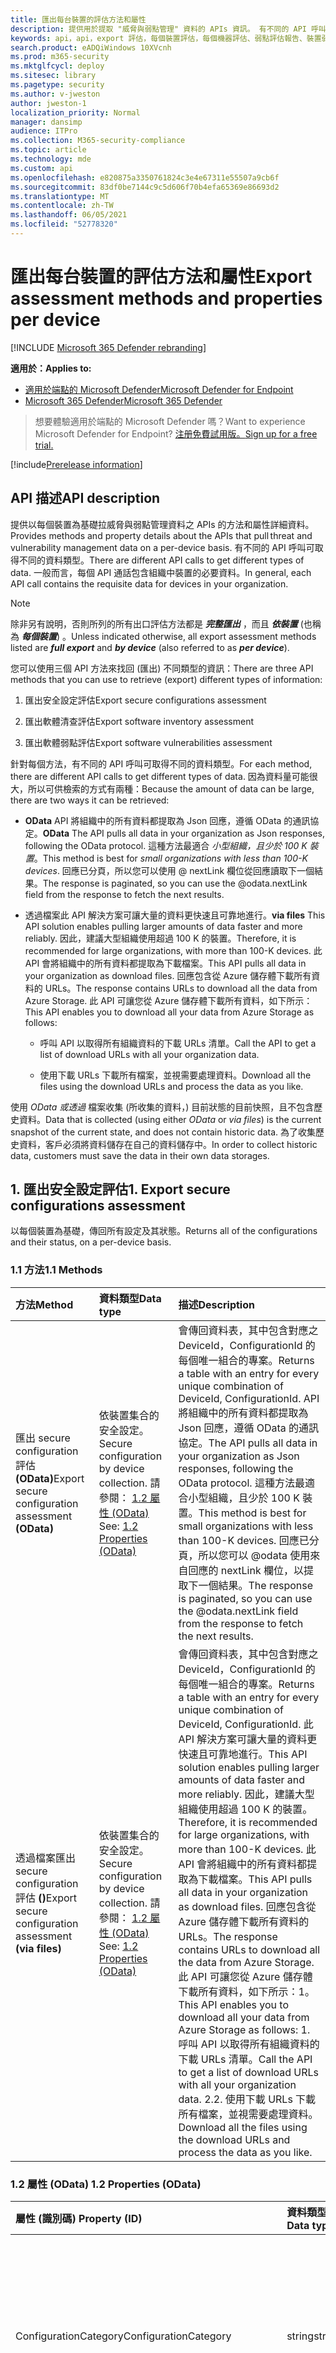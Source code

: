 ```yaml
---
title: 匯出每台裝置的評估方法和屬性
description: 提供用於提取 "威脅與弱點管理" 資料的 APIs 資訊。 有不同的 API 呼叫可取得不同的資料類型。 一般而言，每個 API 通話包含組織中裝置的必要資料。 因為資料量可能很大，所以有兩種方法可供檢索
keywords: api，api，export 評估，每個裝置評估，每個機器評估、弱點評估報告、裝置弱點評估、裝置弱點報告、安全設定評估、安全設定報告、軟體漏洞評估、軟體弱點報告、電腦的弱點報告、
search.product: eADQiWindows 10XVcnh
ms.prod: m365-security
ms.mktglfcycl: deploy
ms.sitesec: library
ms.pagetype: security
ms.author: v-jweston
author: jweston-1
localization_priority: Normal
manager: dansimp
audience: ITPro
ms.collection: M365-security-compliance
ms.topic: article
ms.technology: mde
ms.custom: api
ms.openlocfilehash: e820875a3350761824c3e4e67311e55507a9cb6f
ms.sourcegitcommit: 83df0be7144c9c5d606f70b4efa65369e86693d2
ms.translationtype: MT
ms.contentlocale: zh-TW
ms.lasthandoff: 06/05/2021
ms.locfileid: "52778320"
---
```

# <a name="export-assessment-methods-and-properties-per-device"></a><span data-ttu-id="f86ff-107">匯出每台裝置的評估方法和屬性</span><span class="sxs-lookup"><span data-stu-id="f86ff-107">Export assessment methods and properties per device</span></span>

[!INCLUDE [Microsoft 365 Defender rebranding](../../includes/microsoft-defender.md)]

<span data-ttu-id="f86ff-108">**適用於：**</span><span class="sxs-lookup"><span data-stu-id="f86ff-108">**Applies to:**</span></span>

- [<span data-ttu-id="f86ff-109">適用於端點的 Microsoft Defender</span><span class="sxs-lookup"><span data-stu-id="f86ff-109">Microsoft Defender for Endpoint</span></span>](https://go.microsoft.com/fwlink/p/?linkid=2154037)
- [<span data-ttu-id="f86ff-110">Microsoft 365 Defender</span><span class="sxs-lookup"><span data-stu-id="f86ff-110">Microsoft 365 Defender</span></span>](https://go.microsoft.com/fwlink/?linkid=2118804)

> <span data-ttu-id="f86ff-111">想要體驗適用於端點的 Microsoft Defender 嗎？</span><span class="sxs-lookup"><span data-stu-id="f86ff-111">Want to experience Microsoft Defender for Endpoint?</span></span> [<span data-ttu-id="f86ff-112">注册免費試用版。</span><span class="sxs-lookup"><span data-stu-id="f86ff-112">Sign up for a free trial.</span></span>](https://www.microsoft.com/microsoft-365/windows/microsoft-defender-atp?ocid=docs-wdatp-exposedapis-abovefoldlink)

[!include[Prerelease information](../../includes/prerelease.md)]

## <a name="api-description"></a><span data-ttu-id="f86ff-113">API 描述</span><span class="sxs-lookup"><span data-stu-id="f86ff-113">API description</span></span>

<span data-ttu-id="f86ff-114">提供以每個裝置為基礎拉威脅與弱點管理資料之 APIs 的方法和屬性詳細資料。</span><span class="sxs-lookup"><span data-stu-id="f86ff-114">Provides methods and property details about the APIs that pull threat and vulnerability management data on a per-device basis.</span></span> <span data-ttu-id="f86ff-115">有不同的 API 呼叫可取得不同的資料類型。</span><span class="sxs-lookup"><span data-stu-id="f86ff-115">There are different API calls to get different types of data.</span></span> <span data-ttu-id="f86ff-116">一般而言，每個 API 通話包含組織中裝置的必要資料。</span><span class="sxs-lookup"><span data-stu-id="f86ff-116">In general, each API call contains the requisite data for devices in your organization.</span></span>

> [!Note]
>
> <span data-ttu-id="f86ff-117">除非另有說明，否則所列的所有出口評估方法都是 **_完整匯出_** ，而且 **_依裝置_** (也稱為 **_每個裝置_**) 。</span><span class="sxs-lookup"><span data-stu-id="f86ff-117">Unless indicated otherwise, all export assessment methods listed are **_full export_** and **_by device_** (also referred to as **_per device_**).</span></span>

<span data-ttu-id="f86ff-118">您可以使用三個 API 方法來找回 (匯出) 不同類型的資訊：</span><span class="sxs-lookup"><span data-stu-id="f86ff-118">There are three API methods that you can use to retrieve (export) different types of information:</span></span>

1. <span data-ttu-id="f86ff-119">匯出安全設定評估</span><span class="sxs-lookup"><span data-stu-id="f86ff-119">Export secure configurations assessment</span></span>

2. <span data-ttu-id="f86ff-120">匯出軟體清查評估</span><span class="sxs-lookup"><span data-stu-id="f86ff-120">Export software inventory assessment</span></span>

3. <span data-ttu-id="f86ff-121">匯出軟體弱點評估</span><span class="sxs-lookup"><span data-stu-id="f86ff-121">Export software vulnerabilities assessment</span></span>

<span data-ttu-id="f86ff-122">針對每個方法，有不同的 API 呼叫可取得不同的資料類型。</span><span class="sxs-lookup"><span data-stu-id="f86ff-122">For each method, there are different API calls to get different types of data.</span></span> <span data-ttu-id="f86ff-123">因為資料量可能很大，所以可供檢索的方式有兩種：</span><span class="sxs-lookup"><span data-stu-id="f86ff-123">Because the amount of data can be large, there are two ways it can be retrieved:</span></span>

- <span data-ttu-id="f86ff-124">**OData**  API 將組織中的所有資料都提取為 Json 回應，遵循 OData 的通訊協定。</span><span class="sxs-lookup"><span data-stu-id="f86ff-124">**OData**  The API pulls all data in your organization as Json responses, following the OData protocol.</span></span> <span data-ttu-id="f86ff-125">這種方法最適合 _小型組織，且少於 100 K 裝置_。</span><span class="sxs-lookup"><span data-stu-id="f86ff-125">This method is best for _small organizations with less than 100-K devices_.</span></span> <span data-ttu-id="f86ff-126">回應已分頁，所以您可以使用 \@ nextLink 欄位從回應讀取下一個結果。</span><span class="sxs-lookup"><span data-stu-id="f86ff-126">The response is paginated, so you can use the \@odata.nextLink field from the response to fetch the next results.</span></span>

- <span data-ttu-id="f86ff-127">透過檔案此 API 解決方案可讓大量的資料更快速且可靠地進行。</span><span class="sxs-lookup"><span data-stu-id="f86ff-127">**via files** This API solution enables pulling larger amounts of data faster and more reliably.</span></span> <span data-ttu-id="f86ff-128">因此，建議大型組織使用超過 100 K 的裝置。</span><span class="sxs-lookup"><span data-stu-id="f86ff-128">Therefore, it is recommended for large organizations, with more than 100-K devices.</span></span> <span data-ttu-id="f86ff-129">此 API 會將組織中的所有資料都提取為下載檔案。</span><span class="sxs-lookup"><span data-stu-id="f86ff-129">This API pulls all data in your organization as download files.</span></span> <span data-ttu-id="f86ff-130">回應包含從 Azure 儲存體下載所有資料的 URLs。</span><span class="sxs-lookup"><span data-stu-id="f86ff-130">The response contains URLs to download all the data from Azure Storage.</span></span> <span data-ttu-id="f86ff-131">此 API 可讓您從 Azure 儲存體下載所有資料，如下所示：</span><span class="sxs-lookup"><span data-stu-id="f86ff-131">This API enables you to download all your data from Azure Storage as follows:</span></span>

  - <span data-ttu-id="f86ff-132">呼叫 API 以取得所有組織資料的下載 URLs 清單。</span><span class="sxs-lookup"><span data-stu-id="f86ff-132">Call the API to get a list of download URLs with all your organization data.</span></span>

  - <span data-ttu-id="f86ff-133">使用下載 URLs 下載所有檔案，並視需要處理資料。</span><span class="sxs-lookup"><span data-stu-id="f86ff-133">Download all the files using the download URLs and process the data as you like.</span></span>

<span data-ttu-id="f86ff-134">使用 _OData_ _或透過_ 檔案收集 (所收集的資料，) 目前狀態的目前快照，且不包含歷史資料。</span><span class="sxs-lookup"><span data-stu-id="f86ff-134">Data that is collected (using either _OData_ or _via files_) is the current snapshot of the current state, and does not contain historic data.</span></span> <span data-ttu-id="f86ff-135">為了收集歷史資料，客戶必須將資料儲存在自己的資料儲存中。</span><span class="sxs-lookup"><span data-stu-id="f86ff-135">In order to collect historic data, customers must save the data in their own data storages.</span></span>

## <a name="1-export-secure-configurations-assessment"></a><span data-ttu-id="f86ff-136">1. 匯出安全設定評估</span><span class="sxs-lookup"><span data-stu-id="f86ff-136">1. Export secure configurations assessment</span></span>

<span data-ttu-id="f86ff-137">以每個裝置為基礎，傳回所有設定及其狀態。</span><span class="sxs-lookup"><span data-stu-id="f86ff-137">Returns all of the configurations and their status, on a per-device basis.</span></span>

### <a name="11-methods"></a><span data-ttu-id="f86ff-138">1.1 方法</span><span class="sxs-lookup"><span data-stu-id="f86ff-138">1.1 Methods</span></span>

<span data-ttu-id="f86ff-139">方法</span><span class="sxs-lookup"><span data-stu-id="f86ff-139">Method</span></span> | <span data-ttu-id="f86ff-140">資料類型</span><span class="sxs-lookup"><span data-stu-id="f86ff-140">Data type</span></span> | <span data-ttu-id="f86ff-141">描述</span><span class="sxs-lookup"><span data-stu-id="f86ff-141">Description</span></span>
:---|:---|:---
<span data-ttu-id="f86ff-142">匯出 secure configuration 評估 **(OData)**</span><span class="sxs-lookup"><span data-stu-id="f86ff-142">Export secure configuration assessment **(OData)**</span></span> | <span data-ttu-id="f86ff-143">依裝置集合的安全設定。</span><span class="sxs-lookup"><span data-stu-id="f86ff-143">Secure configuration by device collection.</span></span> <span data-ttu-id="f86ff-144">請參閱： [1.2 屬性 (OData) ](#12-properties-odata)</span><span class="sxs-lookup"><span data-stu-id="f86ff-144">See: [1.2 Properties (OData)](#12-properties-odata)</span></span> | <span data-ttu-id="f86ff-145">會傳回資料表，其中包含對應之 DeviceId，ConfigurationId 的每個唯一組合的專案。</span><span class="sxs-lookup"><span data-stu-id="f86ff-145">Returns a table with an entry for every unique combination of DeviceId, ConfigurationId.</span></span> <span data-ttu-id="f86ff-146">API 將組織中的所有資料都提取為 Json 回應，遵循 OData 的通訊協定。</span><span class="sxs-lookup"><span data-stu-id="f86ff-146">The API pulls all data in your organization as Json responses, following the OData protocol.</span></span> <span data-ttu-id="f86ff-147">這種方法最適合小型組織，且少於 100 K 裝置。</span><span class="sxs-lookup"><span data-stu-id="f86ff-147">This method is best for small organizations with less than 100-K devices.</span></span> <span data-ttu-id="f86ff-148">回應已分頁，所以您可以 @odata 使用來自回應的 nextLink 欄位，以提取下一個結果。</span><span class="sxs-lookup"><span data-stu-id="f86ff-148">The response is paginated, so you can use the @odata.nextLink field from the response to fetch the next results.</span></span>
<span data-ttu-id="f86ff-149">透過檔案匯出 secure configuration 評估 **()**</span><span class="sxs-lookup"><span data-stu-id="f86ff-149">Export secure configuration assessment **(via files)**</span></span> | <span data-ttu-id="f86ff-150">依裝置集合的安全設定。</span><span class="sxs-lookup"><span data-stu-id="f86ff-150">Secure configuration by device collection.</span></span> <span data-ttu-id="f86ff-151">請參閱： [1.2 屬性 (OData) ](#12-properties-odata)</span><span class="sxs-lookup"><span data-stu-id="f86ff-151">See: [1.2 Properties (OData)](#12-properties-odata)</span></span> | <span data-ttu-id="f86ff-152">會傳回資料表，其中包含對應之 DeviceId，ConfigurationId 的每個唯一組合的專案。</span><span class="sxs-lookup"><span data-stu-id="f86ff-152">Returns a table with an entry for every unique combination of DeviceId, ConfigurationId.</span></span> <span data-ttu-id="f86ff-153">此 API 解決方案可讓大量的資料更快速且可靠地進行。</span><span class="sxs-lookup"><span data-stu-id="f86ff-153">This API solution enables pulling larger amounts of data faster and more reliably.</span></span> <span data-ttu-id="f86ff-154">因此，建議大型組織使用超過 100 K 的裝置。</span><span class="sxs-lookup"><span data-stu-id="f86ff-154">Therefore, it is recommended for large organizations, with more than 100-K devices.</span></span> <span data-ttu-id="f86ff-155">此 API 會將組織中的所有資料都提取為下載檔案。</span><span class="sxs-lookup"><span data-stu-id="f86ff-155">This API pulls all data in your organization as download files.</span></span> <span data-ttu-id="f86ff-156">回應包含從 Azure 儲存體下載所有資料的 URLs。</span><span class="sxs-lookup"><span data-stu-id="f86ff-156">The response contains URLs to download all the data from Azure Storage.</span></span> <span data-ttu-id="f86ff-157">此 API 可讓您從 Azure 儲存體下載所有資料，如下所示：1。</span><span class="sxs-lookup"><span data-stu-id="f86ff-157">This API enables you to download all your data from Azure Storage as follows: 1.</span></span>  <span data-ttu-id="f86ff-158">呼叫 API 以取得所有組織資料的下載 URLs 清單。</span><span class="sxs-lookup"><span data-stu-id="f86ff-158">Call the API to get a list of download URLs with all your organization data.</span></span> <span data-ttu-id="f86ff-159">2.</span><span class="sxs-lookup"><span data-stu-id="f86ff-159">2.</span></span>  <span data-ttu-id="f86ff-160">使用下載 URLs 下載所有檔案，並視需要處理資料。</span><span class="sxs-lookup"><span data-stu-id="f86ff-160">Download all the files using the download URLs and process the data as you like.</span></span>

### <a name="12-properties-odata"></a><span data-ttu-id="f86ff-161">1.2 屬性 (OData) </span><span class="sxs-lookup"><span data-stu-id="f86ff-161">1.2 Properties (OData)</span></span>

<span data-ttu-id="f86ff-162">屬性 (識別碼) </span><span class="sxs-lookup"><span data-stu-id="f86ff-162">Property (ID)</span></span> | <span data-ttu-id="f86ff-163">資料類型</span><span class="sxs-lookup"><span data-stu-id="f86ff-163">Data type</span></span> | <span data-ttu-id="f86ff-164">描述</span><span class="sxs-lookup"><span data-stu-id="f86ff-164">Description</span></span>
:---|:---|:---
<span data-ttu-id="f86ff-165">ConfigurationCategory</span><span class="sxs-lookup"><span data-stu-id="f86ff-165">ConfigurationCategory</span></span> | <span data-ttu-id="f86ff-166">string</span><span class="sxs-lookup"><span data-stu-id="f86ff-166">string</span></span> | <span data-ttu-id="f86ff-167">設定所屬的類別或群組：應用程式、作業系統、網路、帳戶、安全性控制</span><span class="sxs-lookup"><span data-stu-id="f86ff-167">Category or grouping to which the configuration belongs: Application, OS, Network, Accounts, Security controls</span></span>
<span data-ttu-id="f86ff-168">ConfigurationId</span><span class="sxs-lookup"><span data-stu-id="f86ff-168">ConfigurationId</span></span> | <span data-ttu-id="f86ff-169">string</span><span class="sxs-lookup"><span data-stu-id="f86ff-169">string</span></span> | <span data-ttu-id="f86ff-170">特定設定的唯一識別碼</span><span class="sxs-lookup"><span data-stu-id="f86ff-170">Unique identifier for a specific configuration</span></span>
<span data-ttu-id="f86ff-171">ConfigurationImpact</span><span class="sxs-lookup"><span data-stu-id="f86ff-171">ConfigurationImpact</span></span> | <span data-ttu-id="f86ff-172">string</span><span class="sxs-lookup"><span data-stu-id="f86ff-172">string</span></span> | <span data-ttu-id="f86ff-173">設定對整個設定分數 (1-10) 的評分影響</span><span class="sxs-lookup"><span data-stu-id="f86ff-173">Rated impact of the configuration to the overall configuration score (1-10)</span></span>
<span data-ttu-id="f86ff-174">ConfigurationName</span><span class="sxs-lookup"><span data-stu-id="f86ff-174">ConfigurationName</span></span> | <span data-ttu-id="f86ff-175">字串</span><span class="sxs-lookup"><span data-stu-id="f86ff-175">string</span></span> | <span data-ttu-id="f86ff-176">組態的顯示名稱</span><span class="sxs-lookup"><span data-stu-id="f86ff-176">Display name of the configuration</span></span>
<span data-ttu-id="f86ff-177">ConfigurationSubcategory</span><span class="sxs-lookup"><span data-stu-id="f86ff-177">ConfigurationSubcategory</span></span> | <span data-ttu-id="f86ff-178">string</span><span class="sxs-lookup"><span data-stu-id="f86ff-178">string</span></span> | <span data-ttu-id="f86ff-179">設定所屬的子類別或子群組。</span><span class="sxs-lookup"><span data-stu-id="f86ff-179">Subcategory or subgrouping to which the configuration belongs.</span></span> <span data-ttu-id="f86ff-180">在許多情況下，這會描述特定性能或功能。</span><span class="sxs-lookup"><span data-stu-id="f86ff-180">In many cases, this describes specific capabilities or features.</span></span>
<span data-ttu-id="f86ff-181">DeviceId</span><span class="sxs-lookup"><span data-stu-id="f86ff-181">DeviceId</span></span> | <span data-ttu-id="f86ff-182">string</span><span class="sxs-lookup"><span data-stu-id="f86ff-182">string</span></span> | <span data-ttu-id="f86ff-183">服務中裝置的唯一識別碼。</span><span class="sxs-lookup"><span data-stu-id="f86ff-183">Unique identifier for the device in the service.</span></span>
<span data-ttu-id="f86ff-184">DeviceName</span><span class="sxs-lookup"><span data-stu-id="f86ff-184">DeviceName</span></span> | <span data-ttu-id="f86ff-185">string</span><span class="sxs-lookup"><span data-stu-id="f86ff-185">string</span></span> | <span data-ttu-id="f86ff-186">裝置 (FQDN) 的完整功能變數名稱。</span><span class="sxs-lookup"><span data-stu-id="f86ff-186">Fully qualified domain name (FQDN) of the device.</span></span>
<span data-ttu-id="f86ff-187">IsApplicable</span><span class="sxs-lookup"><span data-stu-id="f86ff-187">IsApplicable</span></span> | <span data-ttu-id="f86ff-188">bool</span><span class="sxs-lookup"><span data-stu-id="f86ff-188">bool</span></span> | <span data-ttu-id="f86ff-189">指出設定或原則是否適用</span><span class="sxs-lookup"><span data-stu-id="f86ff-189">Indicates whether the configuration or policy is applicable</span></span>
<span data-ttu-id="f86ff-190">IsCompliant</span><span class="sxs-lookup"><span data-stu-id="f86ff-190">IsCompliant</span></span> | <span data-ttu-id="f86ff-191">bool</span><span class="sxs-lookup"><span data-stu-id="f86ff-191">bool</span></span> | <span data-ttu-id="f86ff-192">指出設定或原則是否已正確設定</span><span class="sxs-lookup"><span data-stu-id="f86ff-192">Indicates whether the configuration or policy is properly configured</span></span>
<span data-ttu-id="f86ff-193">IsExpectedUserImpact</span><span class="sxs-lookup"><span data-stu-id="f86ff-193">IsExpectedUserImpact</span></span> | <span data-ttu-id="f86ff-194">bool</span><span class="sxs-lookup"><span data-stu-id="f86ff-194">bool</span></span> | <span data-ttu-id="f86ff-195">會指出若要套用設定，是否會影響使用者</span><span class="sxs-lookup"><span data-stu-id="f86ff-195">Indicates whether there will be user impact if the configuration will be applied</span></span>
<span data-ttu-id="f86ff-196">OSPlatform</span><span class="sxs-lookup"><span data-stu-id="f86ff-196">OSPlatform</span></span> | <span data-ttu-id="f86ff-197">string</span><span class="sxs-lookup"><span data-stu-id="f86ff-197">string</span></span> | <span data-ttu-id="f86ff-198">裝置上所執行作業系統的平臺。</span><span class="sxs-lookup"><span data-stu-id="f86ff-198">Platform of the operating system running on the device.</span></span> <span data-ttu-id="f86ff-199">這表示特定作業系統，包括相同系列內的變體，例如 Windows 10 和 Windows 7。</span><span class="sxs-lookup"><span data-stu-id="f86ff-199">This indicates specific operating systems, including variations within the same family, such as Windows 10 and Windows 7.</span></span> <span data-ttu-id="f86ff-200">如需詳細資訊，請參閱 tvm 支援的作業系統和平臺。</span><span class="sxs-lookup"><span data-stu-id="f86ff-200">See tvm supported operating systems and platforms for details.</span></span>
<span data-ttu-id="f86ff-201">RbacGroupName</span><span class="sxs-lookup"><span data-stu-id="f86ff-201">RbacGroupName</span></span> | <span data-ttu-id="f86ff-202">string</span><span class="sxs-lookup"><span data-stu-id="f86ff-202">string</span></span> | <span data-ttu-id="f86ff-203">以角色為基礎的存取控制 (RBAC) 群組。</span><span class="sxs-lookup"><span data-stu-id="f86ff-203">The role-based access control (RBAC) group.</span></span> <span data-ttu-id="f86ff-204">如果此裝置並未指派給任何 RBAC 群組，此值將會是「未指派」。</span><span class="sxs-lookup"><span data-stu-id="f86ff-204">If this device is not assigned to any RBAC group, the value will be “Unassigned.”</span></span> <span data-ttu-id="f86ff-205">如果組織不包含任何 RBAC 群組，則此值會是 "None"。</span><span class="sxs-lookup"><span data-stu-id="f86ff-205">If the organization doesn’t contain any RBAC groups, the value will be “None.”</span></span>
<span data-ttu-id="f86ff-206">RecommendationReference</span><span class="sxs-lookup"><span data-stu-id="f86ff-206">RecommendationReference</span></span> | <span data-ttu-id="f86ff-207">string</span><span class="sxs-lookup"><span data-stu-id="f86ff-207">string</span></span> | <span data-ttu-id="f86ff-208">與此軟體相關的建議識別碼參照。</span><span class="sxs-lookup"><span data-stu-id="f86ff-208">A reference to the recommendation ID related to this software.</span></span>
<span data-ttu-id="f86ff-209">時間 戳</span><span class="sxs-lookup"><span data-stu-id="f86ff-209">Timestamp</span></span> | <span data-ttu-id="f86ff-210">string</span><span class="sxs-lookup"><span data-stu-id="f86ff-210">string</span></span> | <span data-ttu-id="f86ff-211">最近一次在裝置上看到的設定</span><span class="sxs-lookup"><span data-stu-id="f86ff-211">Last time the configuration was seen on the device</span></span>

### <a name="13-properties-via-files"></a><span data-ttu-id="f86ff-212">1.3 透過檔案 (的屬性) </span><span class="sxs-lookup"><span data-stu-id="f86ff-212">1.3 Properties (via files)</span></span>

<span data-ttu-id="f86ff-213">屬性 (識別碼) </span><span class="sxs-lookup"><span data-stu-id="f86ff-213">Property (ID)</span></span> | <span data-ttu-id="f86ff-214">資料類型</span><span class="sxs-lookup"><span data-stu-id="f86ff-214">Data type</span></span> | <span data-ttu-id="f86ff-215">描述</span><span class="sxs-lookup"><span data-stu-id="f86ff-215">Description</span></span>
:---|:---|:---
<span data-ttu-id="f86ff-216">匯出檔案</span><span class="sxs-lookup"><span data-stu-id="f86ff-216">Export files</span></span> | <span data-ttu-id="f86ff-217">陣列 \[ 字串\]</span><span class="sxs-lookup"><span data-stu-id="f86ff-217">array\[string\]</span></span> | <span data-ttu-id="f86ff-218">用於存放組織目前快照之檔案的下載 URLs 清單。</span><span class="sxs-lookup"><span data-stu-id="f86ff-218">A list of download URLs for files holding the current snapshot of the organization.</span></span>
<span data-ttu-id="f86ff-219">GeneratedTime</span><span class="sxs-lookup"><span data-stu-id="f86ff-219">GeneratedTime</span></span> | <span data-ttu-id="f86ff-220">string</span><span class="sxs-lookup"><span data-stu-id="f86ff-220">string</span></span> | <span data-ttu-id="f86ff-221">產生匯出的時間。</span><span class="sxs-lookup"><span data-stu-id="f86ff-221">The time that the export was generated.</span></span>

## <a name="2-export-software-inventory-assessment"></a><span data-ttu-id="f86ff-222">2. 匯出軟體清查評估</span><span class="sxs-lookup"><span data-stu-id="f86ff-222">2. Export software inventory assessment</span></span>

<span data-ttu-id="f86ff-223">傳回所有已安裝的軟體及其所有設備的詳細資料。</span><span class="sxs-lookup"><span data-stu-id="f86ff-223">Returns all of the installed software and their details on each device.</span></span>

### <a name="21-methods"></a><span data-ttu-id="f86ff-224">2.1 方法</span><span class="sxs-lookup"><span data-stu-id="f86ff-224">2.1 Methods</span></span>

<span data-ttu-id="f86ff-225">方法</span><span class="sxs-lookup"><span data-stu-id="f86ff-225">Method</span></span> | <span data-ttu-id="f86ff-226">資料類型</span><span class="sxs-lookup"><span data-stu-id="f86ff-226">Data type</span></span> | <span data-ttu-id="f86ff-227">描述</span><span class="sxs-lookup"><span data-stu-id="f86ff-227">Description</span></span>
:---|:---|:---
<span data-ttu-id="f86ff-228">匯出軟體清查評估 **(OData)**</span><span class="sxs-lookup"><span data-stu-id="f86ff-228">Export software inventory assessment **(OData)**</span></span> | <span data-ttu-id="f86ff-229">依裝置集合的軟體清查。</span><span class="sxs-lookup"><span data-stu-id="f86ff-229">Software inventory by device collection.</span></span> <span data-ttu-id="f86ff-230">請參閱： [2.2 屬性 (OData) ](#22-properties-odata)</span><span class="sxs-lookup"><span data-stu-id="f86ff-230">See: [2.2 Properties (OData)](#22-properties-odata)</span></span> | <span data-ttu-id="f86ff-231">會傳回資料表，其中包含 DeviceId、SoftwareVendor、SoftwareName、SoftwareVersion 的每個唯一組合的專案。</span><span class="sxs-lookup"><span data-stu-id="f86ff-231">Returns a table with an entry for every unique combination of DeviceId, SoftwareVendor, SoftwareName, SoftwareVersion.</span></span> <span data-ttu-id="f86ff-232">API 將組織中的所有資料都提取為 Json 回應，遵循 OData 的通訊協定。</span><span class="sxs-lookup"><span data-stu-id="f86ff-232">The API pulls all data in your organization as Json responses, following the OData protocol.</span></span> <span data-ttu-id="f86ff-233">這種方法最適合小型組織，且少於 100 K 裝置。</span><span class="sxs-lookup"><span data-stu-id="f86ff-233">This method is best for small organizations with less than 100-K devices.</span></span> <span data-ttu-id="f86ff-234">回應已分頁，所以您可以 @odata 使用來自回應的 nextLink 欄位，以提取下一個結果。</span><span class="sxs-lookup"><span data-stu-id="f86ff-234">The response is paginated, so you can use the @odata.nextLink field from the response to fetch the next results.</span></span>
<span data-ttu-id="f86ff-235">透過檔案匯出軟體清查評估 **()**</span><span class="sxs-lookup"><span data-stu-id="f86ff-235">Export software inventory assessment **(via files)**</span></span> | <span data-ttu-id="f86ff-236">依裝置檔案清點軟體。</span><span class="sxs-lookup"><span data-stu-id="f86ff-236">Software inventory by device files.</span></span> <span data-ttu-id="f86ff-237">請參閱：2.3 透過檔案 [ (的屬性) ](#23-properties-via-files)</span><span class="sxs-lookup"><span data-stu-id="f86ff-237">See: [2.3 Properties (via files)](#23-properties-via-files)</span></span> | <span data-ttu-id="f86ff-238">會傳回資料表，其中包含 DeviceId、SoftwareVendor、SoftwareName、SoftwareVersion 的每個唯一組合的專案。</span><span class="sxs-lookup"><span data-stu-id="f86ff-238">Returns a table with an entry for every unique combination of DeviceId, SoftwareVendor, SoftwareName, SoftwareVersion.</span></span> <span data-ttu-id="f86ff-239">此 API 解決方案可讓大量的資料更快速且可靠地進行。</span><span class="sxs-lookup"><span data-stu-id="f86ff-239">This API solution enables pulling larger amounts of data faster and more reliably.</span></span> <span data-ttu-id="f86ff-240">因此，建議大型組織使用超過 100 K 的裝置。</span><span class="sxs-lookup"><span data-stu-id="f86ff-240">Therefore, it is recommended for large organizations, with more than 100-K devices.</span></span> <span data-ttu-id="f86ff-241">此 API 會將組織中的所有資料都提取為下載檔案。</span><span class="sxs-lookup"><span data-stu-id="f86ff-241">This API pulls all data in your organization as download files.</span></span> <span data-ttu-id="f86ff-242">回應包含從 Azure 儲存體下載所有資料的 URLs。</span><span class="sxs-lookup"><span data-stu-id="f86ff-242">The response contains URLs to download all the data from Azure Storage.</span></span> <span data-ttu-id="f86ff-243">此 API 可讓您從 Azure 儲存體下載所有資料，如下所示：1。</span><span class="sxs-lookup"><span data-stu-id="f86ff-243">This API enables you to download all your data from Azure Storage as follows: 1.</span></span>  <span data-ttu-id="f86ff-244">呼叫 API 以取得所有組織資料的下載 URLs 清單。</span><span class="sxs-lookup"><span data-stu-id="f86ff-244">Call the API to get a list of download URLs with all your organization data.</span></span> <span data-ttu-id="f86ff-245">2.</span><span class="sxs-lookup"><span data-stu-id="f86ff-245">2.</span></span>  <span data-ttu-id="f86ff-246">使用下載 URLs 下載所有檔案，並視需要處理資料。</span><span class="sxs-lookup"><span data-stu-id="f86ff-246">Download all the files using the download URLs and process the data as you like.</span></span>

### <a name="22-properties-odata"></a><span data-ttu-id="f86ff-247">2.2 屬性 (OData) </span><span class="sxs-lookup"><span data-stu-id="f86ff-247">2.2 Properties (OData)</span></span>

<span data-ttu-id="f86ff-248">屬性 (識別碼) </span><span class="sxs-lookup"><span data-stu-id="f86ff-248">Property (ID)</span></span> | <span data-ttu-id="f86ff-249">資料類型</span><span class="sxs-lookup"><span data-stu-id="f86ff-249">Data type</span></span> | <span data-ttu-id="f86ff-250">描述</span><span class="sxs-lookup"><span data-stu-id="f86ff-250">Description</span></span>
:---|:---|:---
<span data-ttu-id="f86ff-251">DeviceId</span><span class="sxs-lookup"><span data-stu-id="f86ff-251">DeviceId</span></span> | <span data-ttu-id="f86ff-252">string</span><span class="sxs-lookup"><span data-stu-id="f86ff-252">string</span></span> | <span data-ttu-id="f86ff-253">服務中裝置的唯一識別碼。</span><span class="sxs-lookup"><span data-stu-id="f86ff-253">Unique identifier for the device in the service.</span></span>
<span data-ttu-id="f86ff-254">DeviceName</span><span class="sxs-lookup"><span data-stu-id="f86ff-254">DeviceName</span></span> | <span data-ttu-id="f86ff-255">string</span><span class="sxs-lookup"><span data-stu-id="f86ff-255">string</span></span> | <span data-ttu-id="f86ff-256">裝置 (FQDN) 的完整功能變數名稱。</span><span class="sxs-lookup"><span data-stu-id="f86ff-256">Fully qualified domain name (FQDN) of the device.</span></span>
<span data-ttu-id="f86ff-257">DiskPaths</span><span class="sxs-lookup"><span data-stu-id="f86ff-257">DiskPaths</span></span> | <span data-ttu-id="f86ff-258">陣列 [字串]</span><span class="sxs-lookup"><span data-stu-id="f86ff-258">Array[string]</span></span>  | <span data-ttu-id="f86ff-259">在裝置上安裝產品的磁片證據。</span><span class="sxs-lookup"><span data-stu-id="f86ff-259">Disk evidence that the product is installed on the device.</span></span>
<span data-ttu-id="f86ff-260">EndOfSupportDate</span><span class="sxs-lookup"><span data-stu-id="f86ff-260">EndOfSupportDate</span></span> | <span data-ttu-id="f86ff-261">string</span><span class="sxs-lookup"><span data-stu-id="f86ff-261">string</span></span> | <span data-ttu-id="f86ff-262">此軟體支援或會結束的日期。</span><span class="sxs-lookup"><span data-stu-id="f86ff-262">The date in which support for this software has or will end.</span></span>
<span data-ttu-id="f86ff-263">EndOfSupportStatus</span><span class="sxs-lookup"><span data-stu-id="f86ff-263">EndOfSupportStatus</span></span> | <span data-ttu-id="f86ff-264">string</span><span class="sxs-lookup"><span data-stu-id="f86ff-264">string</span></span> | <span data-ttu-id="f86ff-265">支援狀態的結束。</span><span class="sxs-lookup"><span data-stu-id="f86ff-265">End of support status.</span></span> <span data-ttu-id="f86ff-266">可以包含這些可能的值：無、EOS 版本、即將發生的 EOS 版本、EOS 軟體（即將進行的 EOS 軟體）。</span><span class="sxs-lookup"><span data-stu-id="f86ff-266">Can contain these possible values: None, EOS Version, Upcoming EOS Version, EOS Software, Upcoming EOS Software.</span></span>
<span data-ttu-id="f86ff-267">識別碼</span><span class="sxs-lookup"><span data-stu-id="f86ff-267">Id</span></span> | <span data-ttu-id="f86ff-268">string</span><span class="sxs-lookup"><span data-stu-id="f86ff-268">string</span></span> | <span data-ttu-id="f86ff-269">記錄的唯一識別碼。</span><span class="sxs-lookup"><span data-stu-id="f86ff-269">Unique identifier for the record.</span></span>
<span data-ttu-id="f86ff-270">NumberOfWeaknesses</span><span class="sxs-lookup"><span data-stu-id="f86ff-270">NumberOfWeaknesses</span></span> | <span data-ttu-id="f86ff-271">int</span><span class="sxs-lookup"><span data-stu-id="f86ff-271">int</span></span>|<span data-ttu-id="f86ff-272">此裝置上的此軟體弱點數目</span><span class="sxs-lookup"><span data-stu-id="f86ff-272">Number of weaknesses on this software on this device</span></span>
<span data-ttu-id="f86ff-273">OSPlatform</span><span class="sxs-lookup"><span data-stu-id="f86ff-273">OSPlatform</span></span> | <span data-ttu-id="f86ff-274">string</span><span class="sxs-lookup"><span data-stu-id="f86ff-274">string</span></span> | <span data-ttu-id="f86ff-275">裝置上所執行作業系統的平臺。</span><span class="sxs-lookup"><span data-stu-id="f86ff-275">Platform of the operating system running on the device.</span></span> <span data-ttu-id="f86ff-276">這表示特定作業系統，包括相同系列內的變體，例如 Windows 10 和 Windows 7。</span><span class="sxs-lookup"><span data-stu-id="f86ff-276">This indicates specific operating systems, including variations within the same family, such as Windows 10 and Windows 7.</span></span> <span data-ttu-id="f86ff-277">如需詳細資訊，請參閱 tvm 支援的作業系統和平臺。</span><span class="sxs-lookup"><span data-stu-id="f86ff-277">See tvm supported operating systems and platforms for details.</span></span>
<span data-ttu-id="f86ff-278">RbacGroupName</span><span class="sxs-lookup"><span data-stu-id="f86ff-278">RbacGroupName</span></span> | <span data-ttu-id="f86ff-279">string</span><span class="sxs-lookup"><span data-stu-id="f86ff-279">string</span></span> | <span data-ttu-id="f86ff-280">以角色為基礎的存取控制 (RBAC) 群組。</span><span class="sxs-lookup"><span data-stu-id="f86ff-280">The role-based access control (RBAC) group.</span></span> <span data-ttu-id="f86ff-281">如果此裝置並未指派給任何 RBAC 群組，此值將會是「未指派」。</span><span class="sxs-lookup"><span data-stu-id="f86ff-281">If this device is not assigned to any RBAC group, the value will be “Unassigned.”</span></span> <span data-ttu-id="f86ff-282">如果組織不包含任何 RBAC 群組，則此值會是 "None"。</span><span class="sxs-lookup"><span data-stu-id="f86ff-282">If the organization doesn’t contain any RBAC groups, the value will be “None.”</span></span>
<span data-ttu-id="f86ff-283">RegistryPaths</span><span class="sxs-lookup"><span data-stu-id="f86ff-283">RegistryPaths</span></span> | <span data-ttu-id="f86ff-284">陣列 [字串]</span><span class="sxs-lookup"><span data-stu-id="f86ff-284">Array[string]</span></span> | <span data-ttu-id="f86ff-285">產品已安裝在裝置中的登錄證據。</span><span class="sxs-lookup"><span data-stu-id="f86ff-285">Registry evidence that the product is installed in the device.</span></span>
<span data-ttu-id="f86ff-286">SoftwareFirstSeenTimestamp</span><span class="sxs-lookup"><span data-stu-id="f86ff-286">SoftwareFirstSeenTimestamp</span></span> | <span data-ttu-id="f86ff-287">string</span><span class="sxs-lookup"><span data-stu-id="f86ff-287">string</span></span> | <span data-ttu-id="f86ff-288">此軟體第一次出現于此裝置上。</span><span class="sxs-lookup"><span data-stu-id="f86ff-288">The first time this software was seen on the device.</span></span>
<span data-ttu-id="f86ff-289">SoftwareName</span><span class="sxs-lookup"><span data-stu-id="f86ff-289">SoftwareName</span></span> | <span data-ttu-id="f86ff-290">string</span><span class="sxs-lookup"><span data-stu-id="f86ff-290">string</span></span> | <span data-ttu-id="f86ff-291">軟體產品的名稱。</span><span class="sxs-lookup"><span data-stu-id="f86ff-291">Name of the software product.</span></span>
<span data-ttu-id="f86ff-292">SoftwareVendor</span><span class="sxs-lookup"><span data-stu-id="f86ff-292">SoftwareVendor</span></span> | <span data-ttu-id="f86ff-293">string</span><span class="sxs-lookup"><span data-stu-id="f86ff-293">string</span></span> | <span data-ttu-id="f86ff-294">軟體廠商的名稱。</span><span class="sxs-lookup"><span data-stu-id="f86ff-294">Name of the software vendor.</span></span>
<span data-ttu-id="f86ff-295">SoftwareVersion</span><span class="sxs-lookup"><span data-stu-id="f86ff-295">SoftwareVersion</span></span> | <span data-ttu-id="f86ff-296">string</span><span class="sxs-lookup"><span data-stu-id="f86ff-296">string</span></span> | <span data-ttu-id="f86ff-297">軟體產品的版本號碼。</span><span class="sxs-lookup"><span data-stu-id="f86ff-297">Version number of the software product.</span></span>

### <a name="23-properties-via-files"></a><span data-ttu-id="f86ff-298">2.3 透過檔案 (的屬性) </span><span class="sxs-lookup"><span data-stu-id="f86ff-298">2.3 Properties (via files)</span></span>

<span data-ttu-id="f86ff-299">屬性 (識別碼) </span><span class="sxs-lookup"><span data-stu-id="f86ff-299">Property (ID)</span></span> | <span data-ttu-id="f86ff-300">資料類型</span><span class="sxs-lookup"><span data-stu-id="f86ff-300">Data type</span></span> | <span data-ttu-id="f86ff-301">描述</span><span class="sxs-lookup"><span data-stu-id="f86ff-301">Description</span></span>
:---|:---|:---
<span data-ttu-id="f86ff-302">匯出檔案</span><span class="sxs-lookup"><span data-stu-id="f86ff-302">Export files</span></span> | <span data-ttu-id="f86ff-303">陣列 \[ 字串\]</span><span class="sxs-lookup"><span data-stu-id="f86ff-303">array\[string\]</span></span> | <span data-ttu-id="f86ff-304">用於存放組織目前快照之檔案的下載 URLs 清單。</span><span class="sxs-lookup"><span data-stu-id="f86ff-304">A list of download URLs for files holding the current snapshot of the organization.</span></span>
<span data-ttu-id="f86ff-305">GeneratedTime</span><span class="sxs-lookup"><span data-stu-id="f86ff-305">GeneratedTime</span></span> | <span data-ttu-id="f86ff-306">string</span><span class="sxs-lookup"><span data-stu-id="f86ff-306">string</span></span> | <span data-ttu-id="f86ff-307">產生匯出的時間。</span><span class="sxs-lookup"><span data-stu-id="f86ff-307">The time that the export was generated.</span></span>

## <a name="3-export-software-vulnerabilities-assessment"></a><span data-ttu-id="f86ff-308">3. 匯出軟體漏洞評估</span><span class="sxs-lookup"><span data-stu-id="f86ff-308">3. Export software vulnerabilities assessment</span></span>

<span data-ttu-id="f86ff-309">傳回所有裝置的裝置及其詳細資料中的所有已知的安全性漏洞。</span><span class="sxs-lookup"><span data-stu-id="f86ff-309">Returns all the known vulnerabilities on a device and their details, for all devices.</span></span>

### <a name="31-methods"></a><span data-ttu-id="f86ff-310">3.1 方法</span><span class="sxs-lookup"><span data-stu-id="f86ff-310">3.1 Methods</span></span>

<span data-ttu-id="f86ff-311">方法</span><span class="sxs-lookup"><span data-stu-id="f86ff-311">Method</span></span> | <span data-ttu-id="f86ff-312">資料類型</span><span class="sxs-lookup"><span data-stu-id="f86ff-312">Data type</span></span> | <span data-ttu-id="f86ff-313">描述</span><span class="sxs-lookup"><span data-stu-id="f86ff-313">Description</span></span>
:---|:---|:---
<span data-ttu-id="f86ff-314">匯出軟體漏洞評估 **(OData)**</span><span class="sxs-lookup"><span data-stu-id="f86ff-314">Export software vulnerabilities assessment **(OData)**</span></span> | <span data-ttu-id="f86ff-315">調查集合請參閱： [3.2 屬性 (OData) ](#32-properties-odata)</span><span class="sxs-lookup"><span data-stu-id="f86ff-315">Investigation collection See: [3.2 Properties (OData)](#32-properties-odata)</span></span> | <span data-ttu-id="f86ff-316">會傳回資料表，其中包含 DeviceId、SoftwareVendor、SoftwareName、SoftwareVersion、CveId 的每個唯一組合的專案。</span><span class="sxs-lookup"><span data-stu-id="f86ff-316">Returns a table with an entry for every unique combination of DeviceId, SoftwareVendor, SoftwareName, SoftwareVersion, CveId.</span></span> <span data-ttu-id="f86ff-317">API 將組織中的所有資料都提取為 Json 回應，遵循 OData 的通訊協定。</span><span class="sxs-lookup"><span data-stu-id="f86ff-317">The API pulls all data in your organization as Json responses, following the OData protocol.</span></span> <span data-ttu-id="f86ff-318">這種方法最適合小型組織，且少於 100 K 裝置。</span><span class="sxs-lookup"><span data-stu-id="f86ff-318">This method is best for small organizations with less than 100-K devices.</span></span> <span data-ttu-id="f86ff-319">回應已分頁，所以您可以 @odata 使用來自回應的 nextLink 欄位，以提取下一個結果。</span><span class="sxs-lookup"><span data-stu-id="f86ff-319">The response is paginated, so you can use the @odata.nextLink field from the response to fetch the next results.</span></span>
<span data-ttu-id="f86ff-320">透過檔案匯出軟體漏洞評估 **()**</span><span class="sxs-lookup"><span data-stu-id="f86ff-320">Export software vulnerabilities assessment **(via files)**</span></span> | <span data-ttu-id="f86ff-321">調查實體請參閱：3.3 透過檔案 [ (的屬性) ](#33-properties-via-files)</span><span class="sxs-lookup"><span data-stu-id="f86ff-321">Investigation entity See: [3.3 Properties (via files)](#33-properties-via-files)</span></span> | <span data-ttu-id="f86ff-322">會傳回資料表，其中包含 DeviceId、SoftwareVendor、SoftwareName、SoftwareVersion、CveId 的每個唯一組合的專案。</span><span class="sxs-lookup"><span data-stu-id="f86ff-322">Returns a table with an entry for every unique combination of DeviceId, SoftwareVendor, SoftwareName, SoftwareVersion, CveId.</span></span> <span data-ttu-id="f86ff-323">此 API 解決方案可讓大量的資料更快速且可靠地進行。</span><span class="sxs-lookup"><span data-stu-id="f86ff-323">This API solution enables pulling larger amounts of data faster and more reliably.</span></span> <span data-ttu-id="f86ff-324">因此，建議大型組織使用超過 100 K 的裝置。</span><span class="sxs-lookup"><span data-stu-id="f86ff-324">Therefore, it is recommended for large organizations, with more than 100-K devices.</span></span> <span data-ttu-id="f86ff-325">此 API 會將組織中的所有資料都提取為下載檔案。</span><span class="sxs-lookup"><span data-stu-id="f86ff-325">This API pulls all data in your organization as download files.</span></span> <span data-ttu-id="f86ff-326">回應包含從 Azure 儲存體下載所有資料的 URLs。</span><span class="sxs-lookup"><span data-stu-id="f86ff-326">The response contains URLs to download all the data from Azure Storage.</span></span> <span data-ttu-id="f86ff-327">此 API 可讓您從 Azure 儲存體下載所有資料，如下所示：1。</span><span class="sxs-lookup"><span data-stu-id="f86ff-327">This API enables you to download all your data from Azure Storage as follows: 1.</span></span>  <span data-ttu-id="f86ff-328">呼叫 API 以取得所有組織資料的下載 URLs 清單。</span><span class="sxs-lookup"><span data-stu-id="f86ff-328">Call the API to get a list of download URLs with all your organization data.</span></span> <span data-ttu-id="f86ff-329">2.</span><span class="sxs-lookup"><span data-stu-id="f86ff-329">2.</span></span>  <span data-ttu-id="f86ff-330">使用下載 URLs 下載所有檔案，並視需要處理資料。</span><span class="sxs-lookup"><span data-stu-id="f86ff-330">Download all the files using the download URLs and process the data as you like.</span></span>

### <a name="32-properties-odata"></a><span data-ttu-id="f86ff-331">3.2 屬性 (OData) </span><span class="sxs-lookup"><span data-stu-id="f86ff-331">3.2 Properties (OData)</span></span>

<span data-ttu-id="f86ff-332">屬性 (識別碼) </span><span class="sxs-lookup"><span data-stu-id="f86ff-332">Property (ID)</span></span> | <span data-ttu-id="f86ff-333">資料類型</span><span class="sxs-lookup"><span data-stu-id="f86ff-333">Data type</span></span> | <span data-ttu-id="f86ff-334">描述</span><span class="sxs-lookup"><span data-stu-id="f86ff-334">Description</span></span>
:---|:---|:---
<span data-ttu-id="f86ff-335">CveId</span><span class="sxs-lookup"><span data-stu-id="f86ff-335">CveId</span></span> | <span data-ttu-id="f86ff-336">string</span><span class="sxs-lookup"><span data-stu-id="f86ff-336">string</span></span> | <span data-ttu-id="f86ff-337">指派給常見漏洞及披露 (CVE) system 的安全性弱點的唯一識別碼。</span><span class="sxs-lookup"><span data-stu-id="f86ff-337">Unique identifier assigned to the security vulnerability under the Common Vulnerabilities and Exposures (CVE) system.</span></span>
<span data-ttu-id="f86ff-338">CvssScore</span><span class="sxs-lookup"><span data-stu-id="f86ff-338">CvssScore</span></span> | <span data-ttu-id="f86ff-339">string</span><span class="sxs-lookup"><span data-stu-id="f86ff-339">string</span></span> | <span data-ttu-id="f86ff-340">CVE 的 CVSS 分數。</span><span class="sxs-lookup"><span data-stu-id="f86ff-340">The CVSS score of the CVE.</span></span>
<span data-ttu-id="f86ff-341">DeviceId</span><span class="sxs-lookup"><span data-stu-id="f86ff-341">DeviceId</span></span> | <span data-ttu-id="f86ff-342">string</span><span class="sxs-lookup"><span data-stu-id="f86ff-342">string</span></span> | <span data-ttu-id="f86ff-343">服務中裝置的唯一識別碼。</span><span class="sxs-lookup"><span data-stu-id="f86ff-343">Unique identifier for the device in the service.</span></span>
<span data-ttu-id="f86ff-344">DeviceName</span><span class="sxs-lookup"><span data-stu-id="f86ff-344">DeviceName</span></span> | <span data-ttu-id="f86ff-345">string</span><span class="sxs-lookup"><span data-stu-id="f86ff-345">string</span></span> | <span data-ttu-id="f86ff-346">裝置 (FQDN) 的完整功能變數名稱。</span><span class="sxs-lookup"><span data-stu-id="f86ff-346">Fully qualified domain name (FQDN) of the device.</span></span>
<span data-ttu-id="f86ff-347">DiskPaths</span><span class="sxs-lookup"><span data-stu-id="f86ff-347">DiskPaths</span></span> | <span data-ttu-id="f86ff-348">陣列 \[ 字串\]</span><span class="sxs-lookup"><span data-stu-id="f86ff-348">Array\[string\]</span></span> | <span data-ttu-id="f86ff-349">在裝置上安裝產品的磁片證據。</span><span class="sxs-lookup"><span data-stu-id="f86ff-349">Disk evidence that the product is installed on the device.</span></span>
<span data-ttu-id="f86ff-350">ExploitabilityLevel</span><span class="sxs-lookup"><span data-stu-id="f86ff-350">ExploitabilityLevel</span></span> | <span data-ttu-id="f86ff-351">string</span><span class="sxs-lookup"><span data-stu-id="f86ff-351">string</span></span> | <span data-ttu-id="f86ff-352">此弱點的 exploitability 層級 (NoExploit、ExploitIsPublic、ExploitIsVerified、ExploitIsInKit) </span><span class="sxs-lookup"><span data-stu-id="f86ff-352">The exploitability level of this vulnerability (NoExploit, ExploitIsPublic, ExploitIsVerified, ExploitIsInKit)</span></span>
<span data-ttu-id="f86ff-353">FirstSeenTimestamp</span><span class="sxs-lookup"><span data-stu-id="f86ff-353">FirstSeenTimestamp</span></span> | <span data-ttu-id="f86ff-354">string</span><span class="sxs-lookup"><span data-stu-id="f86ff-354">string</span></span> | <span data-ttu-id="f86ff-355">第一次在裝置上看到此項產品的 CVE。</span><span class="sxs-lookup"><span data-stu-id="f86ff-355">First time the CVE of this product was seen on the device.</span></span>
<span data-ttu-id="f86ff-356">識別碼</span><span class="sxs-lookup"><span data-stu-id="f86ff-356">Id</span></span> | <span data-ttu-id="f86ff-357">string</span><span class="sxs-lookup"><span data-stu-id="f86ff-357">string</span></span> | <span data-ttu-id="f86ff-358">記錄的唯一識別碼。</span><span class="sxs-lookup"><span data-stu-id="f86ff-358">Unique identifier for the record.</span></span>
<span data-ttu-id="f86ff-359">LastSeenTimestamp</span><span class="sxs-lookup"><span data-stu-id="f86ff-359">LastSeenTimestamp</span></span> | <span data-ttu-id="f86ff-360">string</span><span class="sxs-lookup"><span data-stu-id="f86ff-360">string</span></span> | <span data-ttu-id="f86ff-361">最後一次在裝置上看到 CVE。</span><span class="sxs-lookup"><span data-stu-id="f86ff-361">Last time the CVE was seen on the device.</span></span>
<span data-ttu-id="f86ff-362">OSPlatform</span><span class="sxs-lookup"><span data-stu-id="f86ff-362">OSPlatform</span></span> | <span data-ttu-id="f86ff-363">string</span><span class="sxs-lookup"><span data-stu-id="f86ff-363">string</span></span> | <span data-ttu-id="f86ff-364">裝置上所執行作業系統的平臺。</span><span class="sxs-lookup"><span data-stu-id="f86ff-364">Platform of the operating system running on the device.</span></span> <span data-ttu-id="f86ff-365">這表示特定作業系統，包括相同系列內的變體，例如 Windows 10 和 Windows 7。</span><span class="sxs-lookup"><span data-stu-id="f86ff-365">This indicates specific operating systems, including variations within the same family, such as Windows 10 and Windows 7.</span></span> <span data-ttu-id="f86ff-366">如需詳細資訊，請參閱 tvm 支援的作業系統和平臺。</span><span class="sxs-lookup"><span data-stu-id="f86ff-366">See tvm supported operating systems and platforms for details.</span></span>
<span data-ttu-id="f86ff-367">RbacGroupName</span><span class="sxs-lookup"><span data-stu-id="f86ff-367">RbacGroupName</span></span> | <span data-ttu-id="f86ff-368">string</span><span class="sxs-lookup"><span data-stu-id="f86ff-368">string</span></span> | <span data-ttu-id="f86ff-369">以角色為基礎的存取控制 (RBAC) 群組。</span><span class="sxs-lookup"><span data-stu-id="f86ff-369">The role-based access control (RBAC) group.</span></span> <span data-ttu-id="f86ff-370">如果此裝置並未指派給任何 RBAC 群組，此值將會是「未指派」。</span><span class="sxs-lookup"><span data-stu-id="f86ff-370">If this device is not assigned to any RBAC group, the value will be “Unassigned.”</span></span> <span data-ttu-id="f86ff-371">如果組織不包含任何 RBAC 群組，則此值會是 "None"。</span><span class="sxs-lookup"><span data-stu-id="f86ff-371">If the organization doesn’t contain any RBAC groups, the value will be “None.”</span></span>
<span data-ttu-id="f86ff-372">RecommendationReference</span><span class="sxs-lookup"><span data-stu-id="f86ff-372">RecommendationReference</span></span> | <span data-ttu-id="f86ff-373">string</span><span class="sxs-lookup"><span data-stu-id="f86ff-373">string</span></span> | <span data-ttu-id="f86ff-374">與此軟體相關的建議識別碼參照。</span><span class="sxs-lookup"><span data-stu-id="f86ff-374">A reference to the recommendation ID related to this software.</span></span>
<span data-ttu-id="f86ff-375">RecommendedSecurityUpdate</span><span class="sxs-lookup"><span data-stu-id="f86ff-375">RecommendedSecurityUpdate</span></span> | <span data-ttu-id="f86ff-376">string</span><span class="sxs-lookup"><span data-stu-id="f86ff-376">string</span></span> | <span data-ttu-id="f86ff-377">軟體廠商提供的安全性更新名稱或描述，以解決此弱點。</span><span class="sxs-lookup"><span data-stu-id="f86ff-377">Name or description of the security update provided by the software vendor to address the vulnerability.</span></span>
<span data-ttu-id="f86ff-378">RecommendedSecurityUpdateId</span><span class="sxs-lookup"><span data-stu-id="f86ff-378">RecommendedSecurityUpdateId</span></span> | <span data-ttu-id="f86ff-379">string</span><span class="sxs-lookup"><span data-stu-id="f86ff-379">string</span></span> | <span data-ttu-id="f86ff-380">對應的指導或知識庫 (KB) 文章的適用安全性更新或識別碼識別碼</span><span class="sxs-lookup"><span data-stu-id="f86ff-380">Identifier of the applicable security updates or identifier for the corresponding guidance or knowledge base (KB) articles</span></span>
<span data-ttu-id="f86ff-381">登錄路徑陣列 \[ 字串\]</span><span class="sxs-lookup"><span data-stu-id="f86ff-381">Registry Paths Array\[string\]</span></span> | <span data-ttu-id="f86ff-382">產品已安裝在裝置中的登錄證據。</span><span class="sxs-lookup"><span data-stu-id="f86ff-382">Registry evidence that the product is installed in the device.</span></span>
<span data-ttu-id="f86ff-383">SoftwareName</span><span class="sxs-lookup"><span data-stu-id="f86ff-383">SoftwareName</span></span> | <span data-ttu-id="f86ff-384">string</span><span class="sxs-lookup"><span data-stu-id="f86ff-384">string</span></span> | <span data-ttu-id="f86ff-385">軟體產品的名稱。</span><span class="sxs-lookup"><span data-stu-id="f86ff-385">Name of the software product.</span></span>
<span data-ttu-id="f86ff-386">SoftwareVendor</span><span class="sxs-lookup"><span data-stu-id="f86ff-386">SoftwareVendor</span></span> | <span data-ttu-id="f86ff-387">string</span><span class="sxs-lookup"><span data-stu-id="f86ff-387">string</span></span> | <span data-ttu-id="f86ff-388">軟體廠商的名稱。</span><span class="sxs-lookup"><span data-stu-id="f86ff-388">Name of the software vendor.</span></span>
<span data-ttu-id="f86ff-389">SoftwareVersion</span><span class="sxs-lookup"><span data-stu-id="f86ff-389">SoftwareVersion</span></span> | <span data-ttu-id="f86ff-390">string</span><span class="sxs-lookup"><span data-stu-id="f86ff-390">string</span></span> | <span data-ttu-id="f86ff-391">軟體產品的版本號碼。</span><span class="sxs-lookup"><span data-stu-id="f86ff-391">Version number of the software product.</span></span>
<span data-ttu-id="f86ff-392">VulnerabilitySeverityLevel</span><span class="sxs-lookup"><span data-stu-id="f86ff-392">VulnerabilitySeverityLevel</span></span> | <span data-ttu-id="f86ff-393">string</span><span class="sxs-lookup"><span data-stu-id="f86ff-393">string</span></span> | <span data-ttu-id="f86ff-394">依威脅環境影響的 CVSS 分數和動態因素所指派給安全性弱點的嚴重性等級。</span><span class="sxs-lookup"><span data-stu-id="f86ff-394">Severity level assigned to the security vulnerability based on the CVSS score and dynamic factors influenced by the threat landscape.</span></span>

### <a name="33-properties-via-files"></a><span data-ttu-id="f86ff-395">3.3 透過檔案 (的屬性) </span><span class="sxs-lookup"><span data-stu-id="f86ff-395">3.3 Properties (via files)</span></span>

<span data-ttu-id="f86ff-396">屬性 (識別碼) </span><span class="sxs-lookup"><span data-stu-id="f86ff-396">Property (ID)</span></span> | <span data-ttu-id="f86ff-397">資料類型</span><span class="sxs-lookup"><span data-stu-id="f86ff-397">Data type</span></span> | <span data-ttu-id="f86ff-398">描述</span><span class="sxs-lookup"><span data-stu-id="f86ff-398">Description</span></span>
:---|:---|:---
<span data-ttu-id="f86ff-399">匯出檔案</span><span class="sxs-lookup"><span data-stu-id="f86ff-399">Export files</span></span> | <span data-ttu-id="f86ff-400">陣列 \[ 字串\]</span><span class="sxs-lookup"><span data-stu-id="f86ff-400">array\[string\]</span></span>  | <span data-ttu-id="f86ff-401">用於存放組織目前快照之檔案的下載 URLs 清單。</span><span class="sxs-lookup"><span data-stu-id="f86ff-401">A list of download URLs for files holding the current snapshot of the organization.</span></span>
<span data-ttu-id="f86ff-402">GeneratedTime</span><span class="sxs-lookup"><span data-stu-id="f86ff-402">GeneratedTime</span></span> | <span data-ttu-id="f86ff-403">string</span><span class="sxs-lookup"><span data-stu-id="f86ff-403">string</span></span> | <span data-ttu-id="f86ff-404">產生匯出的時間。</span><span class="sxs-lookup"><span data-stu-id="f86ff-404">The time that the export was generated.</span></span>

## <a name="see-also"></a><span data-ttu-id="f86ff-405">另請參閱</span><span class="sxs-lookup"><span data-stu-id="f86ff-405">See also</span></span>

- [<span data-ttu-id="f86ff-406">匯出每個裝置的安全設定評估</span><span class="sxs-lookup"><span data-stu-id="f86ff-406">Export secure configuration assessment per device</span></span>](get-assessmnt-secure-cfg.md)

- [<span data-ttu-id="f86ff-407">每個裝置匯出軟體清查評估</span><span class="sxs-lookup"><span data-stu-id="f86ff-407">Export software inventory assessment per device</span></span>](get-assessmnt-software-inventory.md)

- [<span data-ttu-id="f86ff-408">每個裝置的匯出軟體漏洞評估</span><span class="sxs-lookup"><span data-stu-id="f86ff-408">Export software vulnerabilities assessment per device</span></span>](get-assessmnt-software-vulnerabilities.md)

<span data-ttu-id="f86ff-409">其他相關</span><span class="sxs-lookup"><span data-stu-id="f86ff-409">Other related</span></span>

- [<span data-ttu-id="f86ff-410">風險威脅 & 弱點管理</span><span class="sxs-lookup"><span data-stu-id="f86ff-410">Risk-based threat & vulnerability management</span></span>](next-gen-threat-and-vuln-mgt.md)

- [<span data-ttu-id="f86ff-411">組織中的薄弱環節</span><span class="sxs-lookup"><span data-stu-id="f86ff-411">Vulnerabilities in your organization</span></span>](tvm-weaknesses.md)

